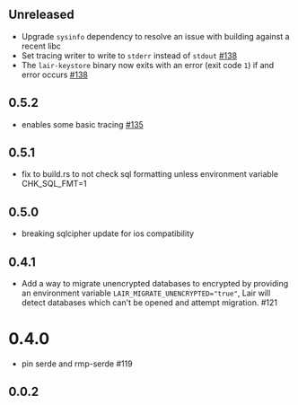## Unreleased

- Upgrade `sysinfo` dependency to resolve an issue with building against a recent libc
- Set tracing writer to write to `stderr` instead of `stdout` [#138](https://github.com/holochain/lair/pull/138)
- The `lair-keystore` binary now exits with an error (exit code `1`) if and error occurs [#138](https://github.com/holochain/lair/pull/138)

## 0.5.2

- enables some basic tracing [#135](https://github.com/holochain/lair/pull/135)

## 0.5.1

- fix to build.rs to not check sql formatting unless environment variable CHK_SQL_FMT=1

## 0.5.0

- breaking sqlcipher update for ios compatibility

## 0.4.1

- Add a way to migrate unencrypted databases to encrypted by providing an environment variable `LAIR_MIGRATE_UNENCRYPTED="true"`, Lair will detect databases which can't be opened and attempt migration. #121

# 0.4.0

- pin serde and rmp-serde #119

## 0.0.2
